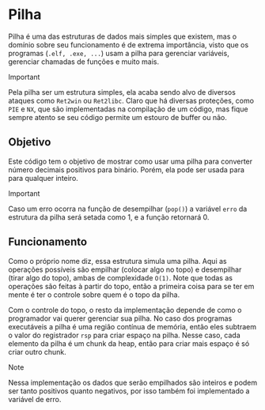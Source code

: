 # Pilha
Pilha é uma das estruturas de dados mais simples que existem, mas o domínio sobre seu funcionamento é de extrema importância, visto que os programas (`.elf, .exe, ...`) usam a pilha para gerenciar variáveis, gerenciar chamadas de funções e muito mais. 

> [!IMPORTANT]
> Pela pilha ser um estrutura simples, ela acaba sendo alvo de diversos ataques como `Ret2win` ou `Ret2libc`. Claro que há diversas proteções, como `PIE` e `NX`, que são implementadas na compilação de um código, mas fique sempre atento se seu código permite um estouro de buffer ou não.

## Objetivo
Este código tem o objetivo de mostrar como usar uma pilha para converter número decimais positivos para binário. Porém, ela pode ser usada para para qualquer inteiro.

> [!important]
> Caso um erro ocorra na função de desempilhar (`pop()`) a variável `erro` da estrutura da pilha será setada como 1, e a função retornará 0.

## Funcionamento
Como o próprio nome diz, essa estrutura simula uma pilha. Aqui as operações possíveis são empilhar (colocar algo no topo) e desempilhar (tirar algo do topo), ambas de complexidade `O(1)`. Note que todas as operações são feitas à partir do topo, então a primeira coisa para se ter em mente é ter o controle sobre quem é o topo da pilha.

Com o controle do topo, o resto da implementação depende de como o programador vai querer gerenciar sua pilha. No caso dos programas executáveis a pilha é uma região contínua de memória, então eles subtraem o valor do registrador `rsp` para criar espaço na pilha. Nesse caso, cada elemento da pilha é um chunk da heap, então para criar mais espaço é só criar outro chunk.

> [!NOTE]
> Nessa implementação os dados que serão empilhados são inteiros e podem ser tanto positivos quanto negativos, por isso também foi implementado a variável de erro.
